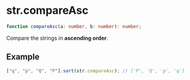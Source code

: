 # str.compareAsc

```ts
function compareAsc(a: number, b: number): number;
```

Compare the strings in **ascending order**.

## Example

```ts
["q", "p", "Q", "P"].sort(str.compareAsc); // ['P', 'Q', 'p', 'q']
```
